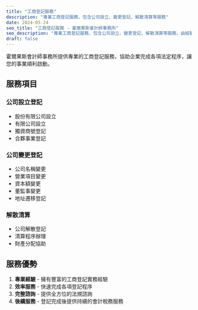 ```yaml
---
title: "工商登記服務"
description: "專業工商登記服務，包含公司設立、變更登記、解散清算等服務"
date: 2024-05-24
seo_title: "工商登記服務 - 霍爾果斯會計師事務所"
seo_description: "專業工商登記服務，包含公司設立、變更登記、解散清算等服務，由經驗豐富的會計師團隊提供完整的法定程序協助"
draft: false
---
```


霍爾果斯會計師事務所提供專業的工商登記服務，協助企業完成各項法定程序，讓您的事業順利啟動。

## 服務項目

### 公司設立登記
- 股份有限公司設立
- 有限公司設立
- 獨資商號登記
- 合夥事業登記

### 公司變更登記
- 公司名稱變更
- 營業項目變更
- 資本額變更
- 董監事變更
- 地址遷移登記

### 解散清算
- 公司解散登記
- 清算程序辦理
- 財產分配協助

## 服務優勢

1. **專業經驗** - 擁有豐富的工商登記實務經驗
2. **效率服務** - 快速完成各項登記程序
3. **完整諮詢** - 提供全方位的法規諮詢
4. **後續服務** - 登記完成後提供持續的會計稅務服務